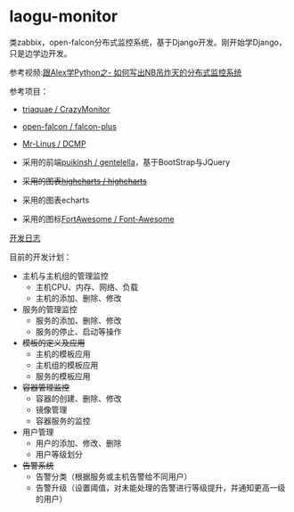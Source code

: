 # laogu-monitor
类zabbix，open-falcon分布式监控系统，基于Django开发。刚开始学Django，只是边学边开发。

参考视频:[跟Alex学Python之- 如何写出NB吊炸天的分布式监控系统](http://edu.51cto.com/course/6208.html?source=so)

参考项目：
* [triaquae / CrazyMonitor](https://github.com/triaquae/CrazyMonitor)
* [open-falcon / falcon-plus](https://github.com/open-falcon/falcon-plus)
* [Mr-Linus / DCMP](https://github.com/Mr-Linus/DCMP)

* 采用的前端[puikinsh / gentelella](https://github.com/puikinsh/gentelella)，基于BootStrap与JQuery
* ~~采用的图表[highcharts / highcharts](https://github.com/highcharts/highcharts)~~
* 采用的图表echarts
* 采用的图标[FortAwesome / Font-Awesome](https://github.com/FortAwesome/Font-Awesome)

[开发日志](https://serchaofan.github.io/2018/10/09/Laogu-Monitor%E5%BC%80%E5%8F%91%E6%97%A5%E5%BF%97/)

目前的开发计划：
* 主机与主机组的管理监控
  * 主机CPU、内存、网络、负载
  * 主机的添加、删除、修改
* 服务的管理监控
  * 服务的添加、删除、修改
  * 服务的停止、启动等操作
* ~~模板的定义及应用~~
  * 主机的模板应用
  * 主机组的模板应用
  * 服务的模板应用
* ~~容器管理监控~~
  * 容器的创建、删除、修改
  * 镜像管理
  * 容器服务的监控
* 用户管理
  * 用户的添加、修改、删除
  * 用户等级划分
* ~~告警系统~~
  * 告警分类（根据服务或主机告警给不同用户）
  * 告警升级（设置阈值，对未能处理的告警进行等级提升，并通知更高一级的用户）
